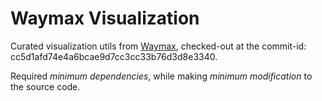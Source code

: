 # Waymax Visualization

Curated visualization utils from [Waymax](https://github.com/waymo-research/waymax), checked-out at the commit-id: cc5d1afd74e4a6bcae9d7cc3cc33b76d3d8e3340.

Required *minimum dependencies*, while making *minimum modification* to the source code.
